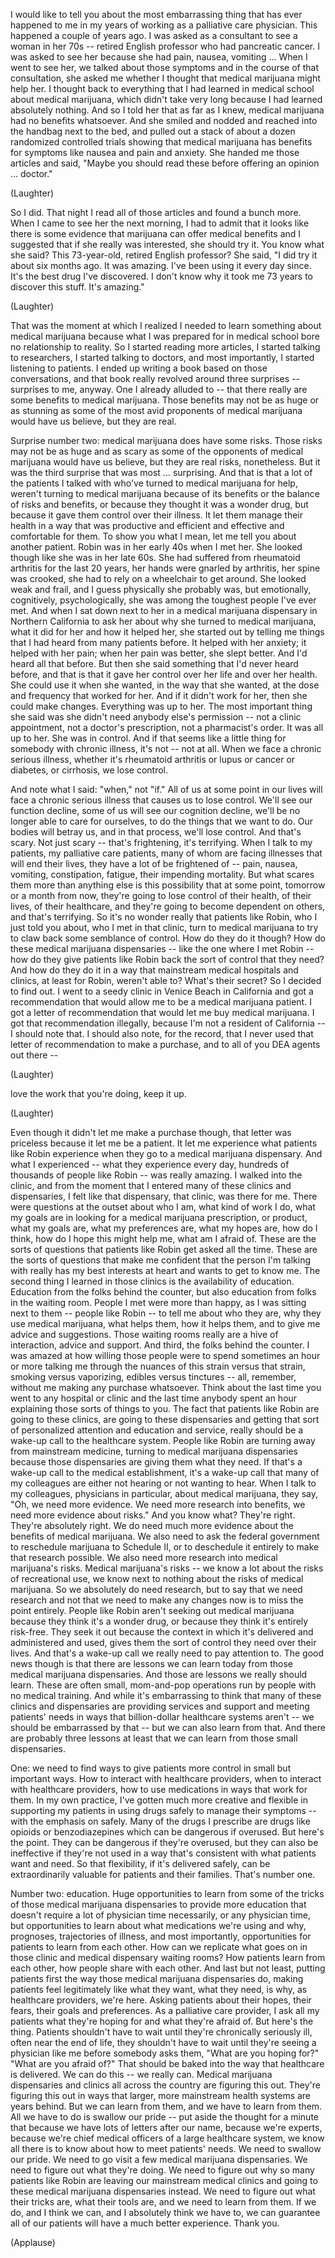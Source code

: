 
I would like to tell you
about the most embarrassing thing
that has ever happened to me in my years
of working as a palliative care physician.
This happened a couple of years ago.
I was asked as a consultant
to see a woman in her 70s --
retired English professor
who had pancreatic cancer.
I was asked to see her because
she had pain, nausea, vomiting ...
When I went to see her,
we talked about those symptoms
and in the course of that consultation,
she asked me whether I thought
that medical marijuana might help her.
I thought back to everything
that I had learned in medical school
about medical marijuana,
which didn&#39;t take very long
because I had learned absolutely nothing.
And so I told her that as far as I knew,
medical marijuana
had no benefits whatsoever.
And she smiled and nodded and reached
into the handbag next to the bed,
and pulled out a stack of about a dozen
randomized controlled trials
showing that medical
marijuana has benefits
for symptoms like nausea
and pain and anxiety.
She handed me those articles and said,
&quot;Maybe you should read these
before offering an opinion ...
doctor.&quot;

(Laughter)

So I did.
That night I read all of those articles
and found a bunch more.
When I came to see her the next morning,
I had to admit that it looks like
there is some evidence
that marijuana can offer medical benefits
and I suggested that if she
really was interested,
she should try it.
You know what she said?
This 73-year-old,
retired English professor?
She said, &quot;I did try it
about six months ago.
It was amazing.
I&#39;ve been using it every day since.
It&#39;s the best drug I&#39;ve discovered.
I don&#39;t know why it took me 73 years
to discover this stuff. It&#39;s amazing.&quot;

(Laughter)

That was the moment at which I realized
I needed to learn something
about medical marijuana
because what I was prepared for
in medical school
bore no relationship to reality.
So I started reading more articles,
I started talking to researchers,
I started talking to doctors,
and most importantly,
I started listening to patients.
I ended up writing a book
based on those conversations,
and that book really revolved
around three surprises --
surprises to me, anyway.
One I already alluded to --
that there really are some benefits
to medical marijuana.
Those benefits may not be
as huge or as stunning
as some of the most avid proponents
of medical marijuana
would have us believe,
but they are real.

Surprise number two:
medical marijuana does have some risks.
Those risks may not be
as huge and as scary
as some of the opponents of medical
marijuana would have us believe,
but they are real risks, nonetheless.
But it was the third surprise
that was most ...
surprising.
And that is that a lot
of the patients I talked with
who&#39;ve turned to medical
marijuana for help,
weren&#39;t turning to medical marijuana
because of its benefits
or the balance of risks and benefits,
or because they thought
it was a wonder drug,
but because it gave them
control over their illness.
It let them manage their health
in a way that was productive and efficient
and effective and comfortable for them.
To show you what I mean,
let me tell you about another patient.
Robin was in her early 40s when I met her.
She looked though
like she was in her late 60s.
She had suffered from rheumatoid arthritis
for the last 20 years,
her hands were gnarled by arthritis,
her spine was crooked,
she had to rely
on a wheelchair to get around.
She looked weak and frail,
and I guess physically she probably was,
but emotionally,
cognitively, psychologically,
she was among the toughest
people I&#39;ve ever met.
And when I sat down next to her
in a medical marijuana dispensary
in Northern California
to ask her about why she turned
to medical marijuana,
what it did for her and how it helped her,
she started out by telling me things
that I had heard
from many patients before.
It helped with her anxiety;
it helped with her pain;
when her pain was better,
she slept better.
And I&#39;d heard all that before.
But then she said something
that I&#39;d never heard before,
and that is that it gave her
control over her life
and over her health.
She could use it when she wanted,
in the way that she wanted,
at the dose and frequency
that worked for her.
And if it didn&#39;t work for her,
then she could make changes.
Everything was up to her.
The most important thing she said
was she didn&#39;t need
anybody else&#39;s permission --
not a clinic appointment,
not a doctor&#39;s prescription,
not a pharmacist&#39;s order.
It was all up to her.
She was in control.
And if that seems like a little thing
for somebody with chronic illness,
it&#39;s not -- not at all.
When we face a chronic serious illness,
whether it&#39;s rheumatoid arthritis
or lupus or cancer or diabetes,
or cirrhosis,
we lose control.

And note what I said: &quot;when,&quot; not &quot;if.&quot;
All of us at some point in our lives
will face a chronic serious illness
that causes us to lose control.
We&#39;ll see our function decline,
some of us will see our cognition decline,
we&#39;ll be no longer able
to care for ourselves,
to do the things that we want to do.
Our bodies will betray us,
and in that process, we&#39;ll lose control.
And that&#39;s scary.
Not just scary -- that&#39;s frightening,
it&#39;s terrifying.
When I talk to my patients,
my palliative care patients,
many of whom are facing illnesses
that will end their lives,
they have a lot of be frightened of --
pain, nausea, vomiting,
constipation, fatigue,
their impending mortality.
But what scares them
more than anything else
is this possibility that at some point,
tomorrow or a month from now,
they&#39;re going to lose
control of their health,
of their lives,
of their healthcare,
and they&#39;re going to become
dependent on others,
and that&#39;s terrifying.
So it&#39;s no wonder really
that patients like Robin,
who I just told you about,
who I met in that clinic,
turn to medical marijuana
to try to claw back
some semblance of control.
How do they do it though?
How do these medical
marijuana dispensaries --
like the one where I met Robin --
how do they give patients like Robin
back the sort of control that they need?
And how do they do it
in a way that mainstream
medical hospitals and clinics,
at least for Robin, weren&#39;t able to?
What&#39;s their secret?
So I decided to find out.
I went to a seedy clinic
in Venice Beach in California
and got a recommendation
that would allow me
to be a medical marijuana patient.
I got a letter of recommendation
that would let me buy medical marijuana.
I got that recommendation illegally,
because I&#39;m not
a resident of California --
I should note that.
I should also note, for the record,
that I never used that letter
of recommendation to make a purchase,
and to all of you DEA agents out there --

(Laughter)

love the work that you&#39;re doing,
keep it up.

(Laughter)

Even though it didn&#39;t let me
make a purchase though,
that letter was priceless
because it let me be a patient.
It let me experience
what patients like Robin experience
when they go to a medical
marijuana dispensary.
And what I experienced --
what they experience every day,
hundreds of thousands
of people like Robin --
was really amazing.
I walked into the clinic,
and from the moment that I entered
many of these clinics and dispensaries,
I felt like that dispensary, that clinic,
was there for me.
There were questions
at the outset about who I am,
what kind of work I do,
what my goals are in looking
for a medical marijuana prescription,
or product,
what my goals are,
what my preferences are,
what my hopes are,
how do I think, how do I hope
this might help me,
what am I afraid of.
These are the sorts of questions
that patients like Robin
get asked all the time.
These are the sorts of questions
that make me confident
that the person I&#39;m talking with
really has my best interests at heart
and wants to get to know me.
The second thing I learned
in those clinics
is the availability of education.
Education from the folks
behind the counter,
but also education
from folks in the waiting room.
People I met were more than happy,
as I was sitting next to them --
people like Robin --
to tell me about who they are,
why they use medical marijuana,
what helps them, how it helps them,
and to give me advice and suggestions.
Those waiting rooms really are
a hive of interaction, advice and support.
And third, the folks behind the counter.
I was amazed at how willing
those people were
to spend sometimes an hour or more
talking me through the nuances
of this strain versus that strain,
smoking versus vaporizing,
edibles versus tinctures --
all, remember, without me
making any purchase whatsoever.
Think about the last time
you went to any hospital or clinic
and the last time anybody spent an hour
explaining those sorts of things to you.
The fact that patients like Robin
are going to these clinics,
are going to these dispensaries
and getting that sort
of personalized attention
and education and service,
really should be a wake-up call
to the healthcare system.
People like Robin are turning away
from mainstream medicine,
turning to medical marijuana dispensaries
because those dispensaries
are giving them what they need.
If that&#39;s a wake-up call
to the medical establishment,
it&#39;s a wake-up call that many
of my colleagues are either not hearing
or not wanting to hear.
When I talk to my colleagues,
physicians in particular,
about medical marijuana,
they say, &quot;Oh, we need more evidence.
We need more research into benefits,
we need more evidence about risks.&quot;
And you know what? They&#39;re right.
They&#39;re absolutely right.
We do need much more evidence
about the benefits of medical marijuana.
We also need to ask the federal government
to reschedule marijuana to Schedule II,
or to deschedule it entirely
to make that research possible.
We also need more research
into medical marijuana&#39;s risks.
Medical marijuana&#39;s risks --
we know a lot about
the risks of recreational use,
we know next to nothing
about the risks of medical marijuana.
So we absolutely do need research,
but to say that we need research
and not that we need
to make any changes now
is to miss the point entirely.
People like Robin
aren&#39;t seeking out medical marijuana
because they think it&#39;s a wonder drug,
or because they think
it&#39;s entirely risk-free.
They seek it out because the context
in which it&#39;s delivered and administered
and used,
gives them the sort of control
they need over their lives.
And that&#39;s a wake-up call
we really need to pay attention to.
The good news though is that
there are lessons we can learn today
from those medical marijuana dispensaries.
And those are lessons
we really should learn.
These are often small,
mom-and-pop operations
run by people with no medical training.
And while it&#39;s embarrassing to think
that many of these clinics
and dispensaries are providing services
and support and meeting patients&#39; needs
in ways that billion-dollar
healthcare systems aren&#39;t --
we should be embarrassed by that --
but we can also learn from that.
And there are probably
three lessons at least
that we can learn
from those small dispensaries.

One: we need to find ways
to give patients more control
in small but important ways.
How to interact with healthcare providers,
when to interact
with healthcare providers,
how to use medications
in ways that work for them.
In my own practice,
I&#39;ve gotten much more
creative and flexible
in supporting my patients
in using drugs safely
to manage their symptoms --
with the emphasis on safely.
Many of the drugs I prescribe
are drugs like opioids or benzodiazepines
which can be dangerous if overused.
But here&#39;s the point.
They can be dangerous if they&#39;re overused,
but they can also be ineffective
if they&#39;re not used in a way
that&#39;s consistent with
what patients want and need.
So that flexibility,
if it&#39;s delivered safely,
can be extraordinarily valuable
for patients and their families.
That&#39;s number one.

Number two: education.
Huge opportunities
to learn from some of the tricks
of those medical marijuana dispensaries
to provide more education
that doesn&#39;t require
a lot of physician time necessarily,
or any physician time,
but opportunities to learn
about what medications we&#39;re using
and why,
prognoses, trajectories of illness,
and most importantly,
opportunities for patients
to learn from each other.
How can we replicate what goes on
in those clinic and medical
dispensary waiting rooms?
How patients learn from each other,
how people share with each other.
And last but not least,
putting patients first the way
those medical marijuana dispensaries do,
making patients feel
legitimately like what they want,
what they need,
is why, as healthcare providers,
we&#39;re here.
Asking patients about their hopes,
their fears, their goals and preferences.
As a palliative care provider,
I ask all my patients what they&#39;re
hoping for and what they&#39;re afraid of.
But here&#39;s the thing.
Patients shouldn&#39;t have to wait
until they&#39;re chronically seriously ill,
often near the end of life,
they shouldn&#39;t have to wait
until they&#39;re seeing a physician like me
before somebody asks them,
&quot;What are you hoping for?&quot;
&quot;What are you afraid of?&quot;
That should be baked into the way
that healthcare is delivered.
We can do this --
we really can.
Medical marijuana dispensaries
and clinics all across the country
are figuring this out.
They&#39;re figuring this out
in ways that larger, more mainstream
health systems are years behind.
But we can learn from them,
and we have to learn from them.
All we have to do is swallow our pride --
put aside the thought for a minute
that because we have
lots of letters after our name,
because we&#39;re experts,
because we&#39;re chief medical officers
of a large healthcare system,
we know all there is to know
about how to meet patients&#39; needs.
We need to swallow our pride.
We need to go visit
a few medical marijuana dispensaries.
We need to figure out what they&#39;re doing.
We need to figure out
why so many patients like Robin
are leaving our mainstream medical clinics
and going to these medical
marijuana dispensaries instead.
We need to figure out
what their tricks are,
what their tools are,
and we need to learn from them.
If we do,
and I think we can,
and I absolutely think we have to,
we can guarantee all of our patients
will have a much better experience.
Thank you.

(Applause)

